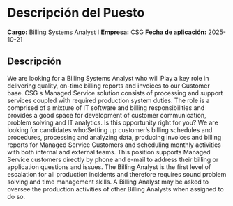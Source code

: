 # Descripción del Puesto

**Cargo:** Billing Systems Analyst I
**Empresa:** CSG
**Fecha de aplicación:** 2025-10-21

## Descripción

We are looking for a Billing Systems Analyst who will Play a key role in delivering quality, on-time billing reports and invoices to our Customer base. CSG s Managed Service solution consists of processing and support services coupled with required production system duties. The role is a comprised of a mixture of IT software and billing responsibilities and provides a good space for development of customer communication, problem solving and IT analytics. Is this opportunity right for you? We are looking for candidates who:Setting up customer’s billing schedules and procedures, processing and analyzing data, producing invoices and billing reports for Managed Service Customers and scheduling monthly activities with both internal and external teams. This position supports Managed Service customers directly by phone and e-mail to address their billing or application questions and issues. The Billing Analyst is the first level of escalation for all production incidents and therefore requires sound problem solving and time management skills. A Billing Analyst may be asked to oversee the production activities of other Billing Analysts when assigned to do so.
